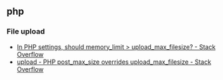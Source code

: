 ## php

### File upload

- [In PHP settings, should memory_limit &gt; upload_max_filesize? - Stack Overflow](https://stackoverflow.com/questions/3651141/in-php-settings-should-memory-limit-upload-max-filesize)
- [upload - PHP post_max_size overrides upload_max_filesize - Stack Overflow](https://stackoverflow.com/questions/7754133/php-post-max-size-overrides-upload-max-filesize)
